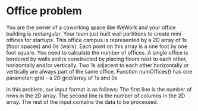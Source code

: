 # Office problem

You are the owner of a coworking space like WeWork and your office building is rectangular. Your team just built wall partitions to create mini offices for startups. This office campus is represented by a 2D array of 1s (floor spaces) and 0s (walls). Each point on this array is a one foot by one foot square. You need to calculate the number of offices. 
A single office is bordered by walls and is constructed by placing floors next to each other, horizontally and/or vertically. Two 1s adjacent to each other horizontally or vertically are always part of the same office.
Function numOffices() has one parameter: grid - a 2D grid/array of 1s and 0s

In this problem, our input format is as follows: The first line is the number of rows in the 2D array. The second line is the number of columns in the 2D array. The rest of the input contains the data to be processed.
